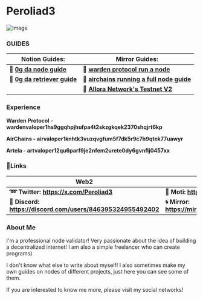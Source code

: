 # Peroliad3

![image](https://github.com/user-attachments/assets/899229e2-d4b6-486f-bca6-6240c01b9da8)

### GUIDES

| **Notion Guides:** | **Mirror Guides:** |
| --- | --- |
| **🩶 [0g da node guide](https://www.notion.so/0g-da-node-guide-baa9f29665ad4b3995b51ea66678ce9b?pvs=21)** | **🖤 [warden protocol run a node](https://mirror.xyz/0x292e0039a15B8557654b03861d1a9Ca6C8749999/-d9LQETNXka_mbD7mAiJO-d8HGPRYCsiNTtYO9hn7jk)** |
| **🤍 [0g da retriever guide](https://www.notion.so/0g-da-retriever-guide-e6e1adba6c6946ab996f210dc33b7c9a?pvs=21)** | **💙 [airchains running a full node guide](https://mirror.xyz/0x292e0039a15B8557654b03861d1a9Ca6C8749999/Kw5UguH-xusXyk03VrMMXLpxr5EU391f6HOAMLXeFHI)** |
| | **💜 [Allora Network's Testnet V2](https://mirror.xyz/0x292e0039a15B8557654b03861d1a9Ca6C8749999/4capFaQppkOh9RRxLJoUDQN-AP9YShLmCv-kORfWHKw)** |

### Experience

**Warden Protocol** - **wardenvaloper1hs9ggqhpjhufpa4t2skzgkqek2370shqjrt6kp**

**AirChains - airvaloper1knhtk3vuzqvgfum5f7dk5r9c7h9qtek77uawyr**

**Artela - artvaloper12qu6parf9je2nfem2urete0dy6gvnflj0457xx**



### 📢Links

| **Web2** | **Web3** |
| --- | --- |
| **➿ Twitter: https://x.com/Peroliad3** | **💎 Moti: https://www.moti.bio/Peroliad3** |
| **💎 Discord: https://discord.com/users/846395324955492402** | **🌀 Mirror: https://mirror.xyz/0x292e0039a15B8557654b03861d1a9Ca6C8749999** |

### **About Me**

I'm a professional node validator! Very passionate about the idea of building a decentralized internet! I am also a simple freelancer who can create programs) 

I don't know what else to write about myself! I also sometimes make my own guides on nodes of different projects, just here you can see some of them. 

If you are interested to know me more, please visit my social networks!
